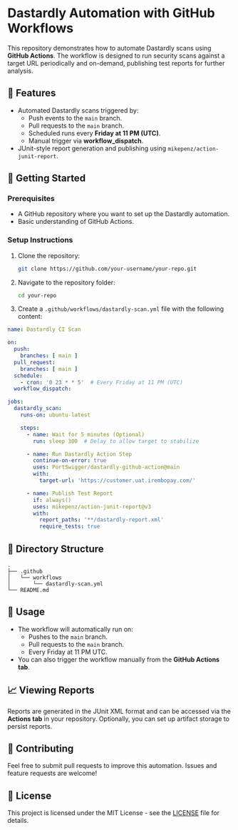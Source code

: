 # Dastardly Automation with GitHub Workflows

This repository demonstrates how to automate Dastardly scans using **GitHub Actions**. The workflow is designed to run security scans against a target URL periodically and on-demand, publishing test reports for further analysis.

## 📌 Features
- Automated Dastardly scans triggered by:
  - Push events to the `main` branch.
  - Pull requests to the `main` branch.
  - Scheduled runs every **Friday at 11 PM (UTC)**.
  - Manual trigger via **workflow_dispatch**.
- JUnit-style report generation and publishing using `mikepenz/action-junit-report`.

## 🚀 Getting Started
### Prerequisites
- A GitHub repository where you want to set up the Dastardly automation.
- Basic understanding of GitHub Actions.

### Setup Instructions
1. Clone the repository:
   ```bash
   git clone https://github.com/your-username/your-repo.git
   ```
2. Navigate to the repository folder:
   ```bash
   cd your-repo
   ```
3. Create a `.github/workflows/dastardly-scan.yml` file with the following content:

```yaml
name: Dastardly CI Scan

on:
  push:
    branches: [ main ]
  pull_request:
    branches: [ main ]
  schedule:
    - cron: '0 23 * * 5'  # Every Friday at 11 PM (UTC)
  workflow_dispatch:

jobs:
  dastardly_scan:
    runs-on: ubuntu-latest

    steps:
      - name: Wait for 5 minutes (Optional)
        run: sleep 300  # Delay to allow target to stabilize

      - name: Run Dastardly Action Step
        continue-on-error: true
        uses: PortSwigger/dastardly-github-action@main
        with:
          target-url: 'https://customer.uat.irembopay.com/'

      - name: Publish Test Report
        if: always()
        uses: mikepenz/action-junit-report@v3
        with:
          report_paths: '**/dastardly-report.xml'
          require_tests: true
```

## 📂 Directory Structure
```
.
├── .github
│   └── workflows
│       └── dastardly-scan.yml
└── README.md
```

## 📖 Usage
- The workflow will automatically run on:
  - Pushes to the `main` branch.
  - Pull requests to the `main` branch.
  - Every Friday at 11 PM UTC.
- You can also trigger the workflow manually from the **GitHub Actions tab**.

## 📈 Viewing Reports
Reports are generated in the JUnit XML format and can be accessed via the **Actions tab** in your repository. Optionally, you can set up artifact storage to persist reports.

## 📝 Contributing
Feel free to submit pull requests to improve this automation. Issues and feature requests are welcome!

## 📄 License
This project is licensed under the MIT License - see the [LICENSE](LICENSE) file for details.

